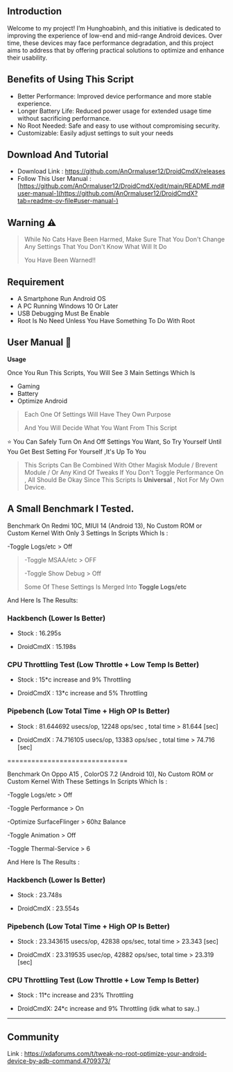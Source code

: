 **Introduction**
---
Welcome to my project! I’m Hunghoabinh, and this initiative is dedicated to improving the experience of low-end and mid-range Android devices. Over time, these devices may face performance degradation, and this project aims to address that by offering practical solutions to optimize and enhance their usability.



**Benefits of Using This Script**
--------------------
- Better Performance: Improved device performance and more stable experience.
- Longer Battery Life: Reduced power usage for extended usage time without sacrificing performance.
- No Root Needed: Safe and easy to use without compromising security.
- Customizable: Easily adjust settings to suit your needs

**Download And Tutorial**
--------------------
- Download Link : https://github.com/AnOrmaluser12/DroidCmdX/releases
- Follow This User Manual : [https://github.com/AnOrmaluser12/DroidCmdX/edit/main/README.md#user-manual-](https://github.com/AnOrmaluser12/DroidCmdX?tab=readme-ov-file#user-manual-)


 **Warning** ⚠️ 
--------------------
> While No Cats Have Been Harmed, Make Sure That You Don't Change Any Settings That You Don't Know What Will It Do
>
> You Have Been Warned!!

Requirement
--------------------

- A Smartphone Run Android OS
- A PC Running Windows 10 Or Later
- USB Debugging Must Be Enable
- Root Is No Need Unless You Have Something To Do With Root

**User Manual 📖**
--------------------
**Usage**

Once You Run This Scripts, You Will See 3 Main Settings Which Is

- Gaming
- Battery
- Optimize Android

> Each One Of Settings Will Have They Own Purpose
>
> And You Will Decide What You Want From This Script


⭐ You Can Safely Turn On And Off Settings You Want, So Try Yourself Until You Get Best Setting For Yourself ,It's Up To You

>
> This Scripts Can Be Combined With Other Magisk Module / Brevent Module / Or Any Kind Of Tweaks If You Don't Toggle Performance On , All Should Be Okay Since This Scripts Is **Universal** , Not For My Own Device.
>

A Small Benchmark I Tested.
----
Benchmark On Redmi 10C, MIUI 14 (Android 13), No Custom ROM or Custom Kernel With Only 3 Settings In Scripts Which Is :

-Toggle Logs/etc > Off


>
>-Toggle MSAA/etc > OFF
>
>-Toggle Show Debug > Off
>
>Some Of These Settings Is Merged Into **Toggle Logs/etc**

And Here Is The Results:

### Hackbench (Lower Is Better)

- Stock : 16.295s

- DroidCmdX : 15.198s

### CPU Throttling Test (Low Throttle + Low Temp Is Better)

- Stock : 15*c increase and 9% Throttling

- DroidCmdX : 13*c increase and 5% Throttling

### Pipebench (Low Total Time + High OP Is Better)

- Stock : 81.644692 usecs/op, 12248 ops/sec , total time > 81.644 [sec]

- DroidCmdX : 74.716105 usecs/op, 13383 ops/sec , total time > 74.716 [sec]

==============================

Benchmark On Oppo A15 , ColorOS 7.2 (Android 10), No Custom ROM or Custom Kernel With These Settings In Scripts Which Is :

-Toggle Logs/etc > Off

-Toggle Performance > On

-Optimize SurfaceFlinger > 60hz Balance

-Toggle Animation > Off

-Toggle Thermal-Service > 6

And Here Is The Results :

### Hackbench (Lower Is Better)

- Stock : 23.748s

- DroidCmdX : 23.554s

### Pipebench (Low Total Time + High OP Is Better)

- Stock : 23.343615 usecs/op, 42838 ops/sec, total time > 23.343 [sec]

- DroidCmdX : 23.319535 usec/op, 42882 ops/sec, total time > 23.319 [sec]

### CPU Throttling Test (Low Throttle + Low Temp Is Better)

- Stock : 11*c increase and 23% Throttling

- DroidCmdX: 24*c increase and 9% Throttling (idk what to say..)

-----


Community
----

Link : https://xdaforums.com/t/tweak-no-root-optimize-your-android-device-by-adb-command.4709373/
